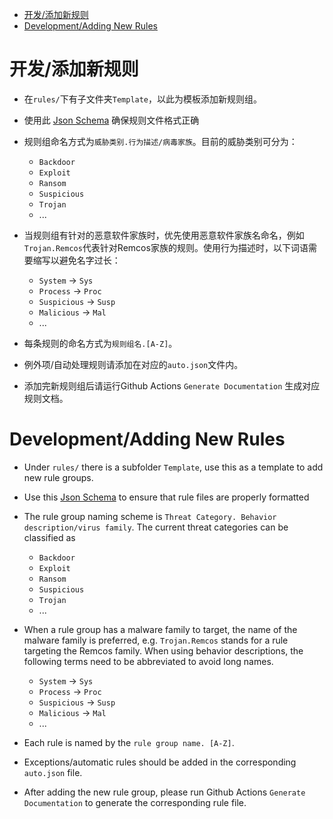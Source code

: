 - [开发/添加新规则](#开发添加新规则)
- [Development/Adding New Rules](#development-adding-new-rules)

# 开发/添加新规则

- 在`rules/`下有子文件夹`Template`，以此为模板添加新规则组。

- 使用此 [Json Schema](https://github.com/JerryLinLinLin/Huorong-HIPS-Rule-Schema) 确保规则文件格式正确

- 规则组命名方式为`威胁类别.行为描述/病毒家族`。目前的威胁类别可分为：
    
    - `Backdoor`
    - `Exploit`
    - `Ransom`
    - `Suspicious`
    - `Trojan`
    - ...

- 当规则组有针对的恶意软件家族时，优先使用恶意软件家族名命名，例如`Trojan.Remcos`代表针对Remcos家族的规则。使用行为描述时，以下词语需要缩写以避免名字过长：
    
    - `System` -> `Sys`
    - `Process` -> `Proc`
    - `Suspicious` -> `Susp`
    - `Malicious` -> `Mal`
    - ...

- 每条规则的命名方式为`规则组名.[A-Z]`。

- 例外项/自动处理规则请添加在对应的`auto.json`文件内。

- 添加完新规则组后请运行Github Actions `Generate Documentation` 生成对应规则文档。

# Development/Adding New Rules

- Under `rules/` there is a subfolder `Template`, use this as a template to add new rule groups.

- Use this [Json Schema](https://github.com/JerryLinLinLin/Huorong-HIPS-Rule-Schema) to ensure that rule files are properly formatted

- The rule group naming scheme is `Threat Category. Behavior description/virus family`. The current threat categories can be classified as

  - `Backdoor`
  - `Exploit`
  - `Ransom`
  - `Suspicious`
  - `Trojan`
  - ...

- When a rule group has a malware family to target, the name of the malware family is preferred, e.g. `Trojan.Remcos` stands for a rule targeting the Remcos family. When using behavior descriptions, the following terms need to be abbreviated to avoid long names.

  - `System` -> `Sys`
  - `Process` -> `Proc`
  - `Suspicious` -> `Susp`
  - `Malicious` -> `Mal`
  - ...

- Each rule is named by the `rule group name. [A-Z]`.

- Exceptions/automatic rules should be added in the corresponding `auto.json` file.

- After adding the new rule group, please run Github Actions `Generate Documentation` to generate the corresponding rule file. 

